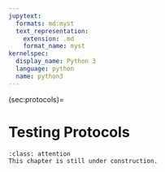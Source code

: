 ```yaml
---
jupytext:
  formats: md:myst
  text_representation:
    extension: .md
    format_name: myst
kernelspec:
  display_name: Python 3
  language: python
  name: python3
---
```


(sec:protocols)=
# Testing Protocols

```{admonition} Under Construction
:class: attention
This chapter is still under construction.
```

